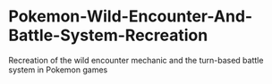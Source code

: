 # Pokemon-Wild-Encounter-And-Battle-System-Recreation
 Recreation of the wild encounter mechanic and the turn-based battle system in Pokemon games
